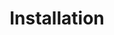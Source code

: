 ---
title: Installation
content-type: "js-doc"
order: 3

sections:
  - content: |
      To include Stitch.js in your application, add this `<script>` tag to [PLACEHOLDER?????]:

      ```html
      <script type="text/javascript" src="[PLACEHOLDER]/stitch-client.umd.min.js"></script>
      ```
---